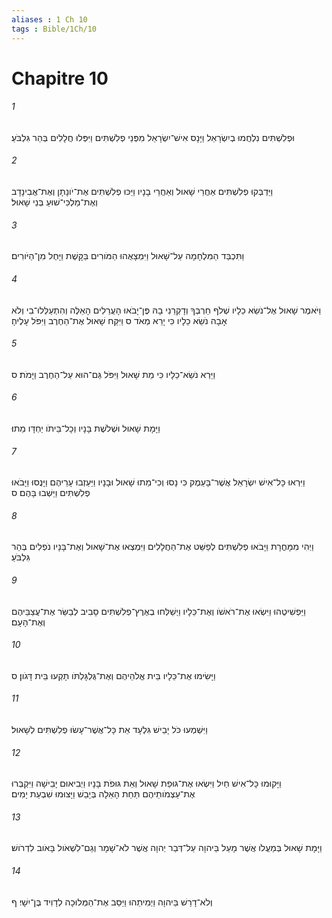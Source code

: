 ```yaml
---
aliases : 1 Ch 10
tags : Bible/1Ch/10
---
```


# Chapitre 10

###### 1
וּפְלִשְׁתִּים נִלְחֲמוּ בְיִשְׂרָאֵל וַיָּנָס אִישׁ־יִשְׂרָאֵל מִפְּנֵי פְלִשְׁתִּים וַיִּפְּלוּ חֲלָלִים בְּהַר גִּלְבֹּעַ׃
###### 2
וַיַּדְבְּקוּ פְלִשְׁתִּים אַחֲרֵי שָׁאוּל וְאַחֲרֵי בָנָיו וַיַּכּוּ פְלִשְׁתִּים אֶת־יֹונָתָן וְאֶת־אֲבִינָדָב וְאֶת־מַלְכִּי־שׁוּעַ בְּנֵי שָׁאוּל׃
###### 3
וַתִּכְבַּד הַמִּלְחָמָה עַל־שָׁאוּל וַיִּמְצָאֻהוּ הַמֹּורִים בַּקָּשֶׁת וַיָּחֶל מִן־הַיֹּורִים׃
###### 4
וַיֹּאמֶר שָׁאוּל אֶל־נֹשֵׂא כֵלָיו שְׁלֹף חַרְבְּךָ וְדָקְרֵנִי בָהּ פֶּן־יָבֹאוּ הָעֲרֵלִים הָאֵלֶּה וְהִתְעַלְּלוּ־בִי וְלֹא אָבָה נֹשֵׂא כֵלָיו כִּי יָרֵא מְאֹד ס וַיִּקַּח שָׁאוּל אֶת־הַחֶרֶב וַיִּפֹּל עָלֶיהָ׃
###### 5
וַיַּרְא נֹשֵׂא־כֵלָיו כִּי מֵת שָׁאוּל וַיִּפֹּל גַּם־הוּא עַל־הַחֶרֶב וַיָּמֹת׃ ס
###### 6
וַיָּמָת שָׁאוּל וּשְׁלֹשֶׁת בָּנָיו וְכָל־בֵּיתֹו יַחְדָּו מֵתוּ׃
###### 7
וַיִּרְאוּ כָּל־אִישׁ יִשְׂרָאֵל אֲשֶׁר־בָּעֵמֶק כִּי נָסוּ וְכִי־מֵתוּ שָׁאוּל וּבָנָיו וַיַּעַזְבוּ עָרֵיהֶם וַיָּנֻסוּ וַיָּבֹאוּ פְלִשְׁתִּים וַיֵּשְׁבוּ בָּהֶם׃ ס
###### 8
וַיְהִי מִמָּחֳרָת וַיָּבֹאוּ פְלִשְׁתִּים לְפַשֵּׁט אֶת־הַחֲלָלִים וַיִּמְצְאוּ אֶת־שָׁאוּל וְאֶת־בָּנָיו נֹפְלִים בְּהַר גִּלְבֹּעַ׃
###### 9
וַיַּפְשִׁיטֻהוּ וַיִּשְׂאוּ אֶת־רֹאשֹׁו וְאֶת־כֵּלָיו וַיְשַׁלְּחוּ בְאֶרֶץ־פְלִשְׁתִּים סָבִיב לְבַשֵּׂר אֶת־עֲצַבֵּיהֶם וְאֶת־הָעָם׃
###### 10
וַיָּשִׂימוּ אֶת־כֵּלָיו בֵּית אֱלֹהֵיהֶם וְאֶת־גֻּלְגָּלְתֹּו תָקְעוּ בֵּית דָּגֹון׃ ס
###### 11
וַיִּשְׁמְעוּ כֹּל יָבֵישׁ גִּלְעָד אֵת כָּל־אֲשֶׁר־עָשׂוּ פְלִשְׁתִּים לְשָׁאוּל׃
###### 12
וַיָּקוּמוּ כָּל־אִישׁ חַיִל וַיִּשְׂאוּ אֶת־גּוּפַת שָׁאוּל וְאֵת גּוּפֹת בָּנָיו וַיְבִיאוּם יָבֵישָׁה וַיִּקְבְּרוּ אֶת־עַצְמֹותֵיהֶם תַּחַת הָאֵלָה בְּיָבֵשׁ וַיָּצוּמוּ שִׁבְעַת יָמִים׃
###### 13
וַיָּמָת שָׁאוּל בְּמַעֲלֹו אֲשֶׁר מָעַל בַּיהוָה עַל־דְּבַר יְהוָה אֲשֶׁר לֹא־שָׁמָר וְגַם־לִשְׁאֹול בָּאֹוב לִדְרֹושׁ׃
###### 14
וְלֹא־דָרַשׁ בַּיהוָה וַיְמִיתֵהוּ וַיַּסֵּב אֶת־הַמְּלוּכָה לְדָוִיד בֶּן־יִשָׁי׃ ף
